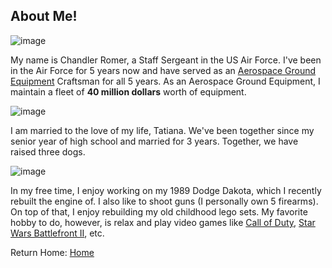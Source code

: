 ## About Me!

![image](https://user-images.githubusercontent.com/71666302/94974862-7d336f00-04d5-11eb-8fa4-440ab7e48c3a.png) 

My name is Chandler Romer, a Staff Sergeant in the US Air Force. I've been in the Air Force for 5 years now and have served as an [Aerospace Ground Equipment](https://www.airforce.com/careers/detail/aerospace-ground-equipment?ds_rl=1280510&ds_rl=1280513&ds_rl=1280513&gclid=Cj0KCQjw5eX7BRDQARIsAMhYLP-8-QLeNew1zo3WYYVFidhLz6_gG1WD4mQSdBICinosOcwT7RWaUwIaAjbzEALw_wcB&gclsrc=aw.ds) Craftsman for all 5 years. As an Aerospace Ground Equipment, I maintain a fleet of <b>40 million dollars</b> worth of equipment. 

![image](https://user-images.githubusercontent.com/71666302/95032630-f3280980-0680-11eb-9427-5961733ff0a9.png)

I am married to the love of my life, Tatiana. We've been together since my senior year of high school and married for 3 years. Together, we have raised three dogs. 

![image](https://user-images.githubusercontent.com/71666302/95036615-12796380-068e-11eb-95b5-a02cd0466ed2.png)

In my free time, I enjoy working on my 1989 Dodge Dakota, which I recently rebuilt the engine of. I also like to shoot guns (I personally own 5 firearms). On top of that, I enjoy rebuilding my old childhood lego sets. My favorite hobby to do, however, is relax and play video games like [Call of Duty](https://www.callofduty.com/home), [Star Wars Battlefront II](https://www.ea.com/games/starwars/battlefront/star-wars-battlefront-2), etc.




Return Home: [Home](index.md)
